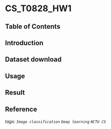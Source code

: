 # CS_T0828_HW1

## Table of Contents

## Introduction

## Dataset download

## Usage

## Result

## Reference

###### tags: `Image classification` `Deep learning` `NCTU CS`
